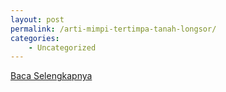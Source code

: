 ```yaml
---
layout: post
permalink: /arti-mimpi-tertimpa-tanah-longsor/
categories:
    - Uncategorized
---
```


[Baca Selengkapnya](/06)